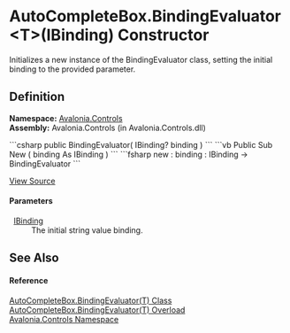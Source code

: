 # AutoCompleteBox.BindingEvaluator&lt;T&gt;(IBinding) Constructor


Initializes a new instance of the BindingEvaluator class, setting the initial binding to the provided parameter.



## Definition
**Namespace:** <a href="N_Avalonia_Controls">Avalonia.Controls</a>  
**Assembly:** Avalonia.Controls (in Avalonia.Controls.dll)

<Tabs groupId="api-code-preview">
<TabItem value="csharp" label="C#">
```csharp
public BindingEvaluator(
	IBinding? binding
)
```
</TabItem>
<TabItem value="vb" label="VB">
```vb
Public Sub New ( 
	binding As IBinding
)
```
</TabItem>
<TabItem value="fsharp" label="F#">
```fsharp
new : 
        binding : IBinding -> BindingEvaluator
```
</TabItem>
</Tabs>



<a href="https://github.com/AvaloniaUI/Avalonia/tree/master/src/Avalonia.Controls/AutoCompleteBox/AutoCompleteBox.cs#L2090" title="View the source code">View Source</a>



#### Parameters
<dl><dt>  <a href="T_Avalonia_Data_IBinding">IBinding</a></dt><dd>The initial string value binding.</dd></dl>

## See Also


#### Reference
<a href="T_Avalonia_Controls_AutoCompleteBox_BindingEvaluator_1">AutoCompleteBox.BindingEvaluator(T) Class</a>  
<a href="Overload_Avalonia_Controls_AutoCompleteBox_BindingEvaluator_1__ctor">AutoCompleteBox.BindingEvaluator(T) Overload</a>  
<a href="N_Avalonia_Controls">Avalonia.Controls Namespace</a>  

